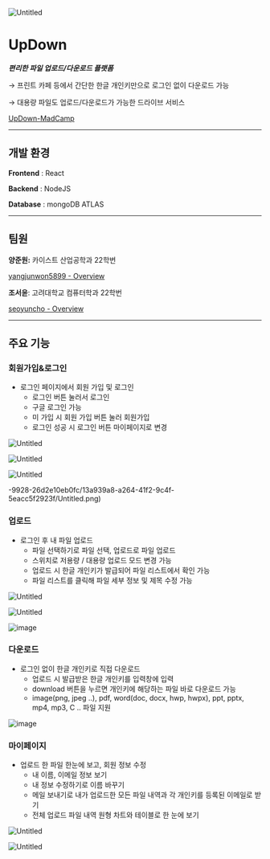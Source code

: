 
![Untitled](https://github.com/UpDown-MadCamp/Frontend/assets/103191590/6d7107e1-ac34-49fc-8187-bd3e8a43f935)

# UpDown

***편리한 파일 업로드/다운로드 플랫폼***

→ 프린트 카페 등에서 간단한 한글 개인키만으로 로그인 없이 다운로드 가능

→ 대용량 파일도 업로드/다운로드가 가능한 드라이브 서비스

[UpDown-MadCamp](https://github.com/UpDown-MadCamp)

---

## 개발 환경

**Frontend** : React

**Backend** : NodeJS

**Database** : mongoDB ATLAS

---

## 팀원

**양준원:** 카이스트 산업공학과 22학번

[yangjunwon5899 - Overview](https://github.com/yangjunwon5899)

**조서윤**: 고려대학교 컴퓨터학과 22학번

[seoyuncho - Overview](https://github.com/seoyuncho)

---

## 주요 기능

### 회원가입&로그인

- 로그인 페이지에서 회원 가입 및 로그인
    - 로그인 버튼 눌러서 로그인
    - 구글 로그인 가능
    - 미 가입 시 회원 가입 버튼 눌러 회원가입
    - 로그인 성공 시 로그인 버튼 마이페이지로 변경

![Untitled](https://github.com/UpDown-MadCamp/Frontend/assets/103191590/d8b918b3-5155-4bf5-ba2a-54e7c1474681)

![Untitled](https://github.com/UpDown-MadCamp/Frontend/assets/103191590/8e63ba20-8f5d-47b9-9b87-7046ef724cd1)

![Untitled](https://github.com/UpDown-MadCamp/Frontend/assets/103191590/c96d14e2-e357-4e04-917b-fd27b89fe916)

-9928-26d2e10eb0fc/13a939a8-a264-41f2-9c4f-5eacc5f2923f/Untitled.png)

### 업로드

- 로그인 후 내 파일 업로드
    - 파일 선택하기로 파일 선택, 업로드로 파일 업로드
    - 스위치로 저용량 / 대용량 업로드 모드 변경 가능
    - 업로드 시 한글 개인키가 발급되어 파일 리스트에서 확인 가능
    - 파일 리스트를 클릭해 파일 세부 정보 및 제목 수정 가능
  
![Untitled](https://github.com/UpDown-MadCamp/Frontend/assets/103191590/3c253bbc-ec0f-4f8f-b335-3d75bacd08c7)

![Untitled](https://github.com/UpDown-MadCamp/Frontend/assets/103191590/1df6cdc3-5d04-42bd-9a70-f070f9523cef)

![image](https://github.com/UpDown-MadCamp/Frontend/assets/103191590/6389e45c-816b-4b05-81d1-a99455797edb)

### 다운로드

- 로그인 없이 한글 개인키로 직접 다운로드
    - 업로드 시 발급받은 한글 개인키를 입력창에 입력
    - download 버튼을 누르면 개인키에 해당하는 파일 바로 다운로드 가능
    - image(png, jpeg ..), pdf, word(doc, docx, hwp, hwpx), ppt, pptx, mp4, mp3, C ..  파일 지원

![image](https://github.com/UpDown-MadCamp/Frontend/assets/103191590/0c340968-035a-4b38-8613-8f3b1bb25b4f)

### 마이페이지

- 업로드 한 파일 한눈에 보고, 회원 정보 수정
    - 내 이름, 이메일 정보 보기
    - 내 정보 수정하기로 이름 바꾸기
    - 메일 보내기로 내가 업로드한 모든 파일 내역과 각 개인키를 등록된 이메일로 받기
    - 전체 업로드 파일 내역 원형 차트와 테이블로 한 눈에 보기

![Untitled](https://github.com/UpDown-MadCamp/Frontend/assets/103191590/7f816d29-d944-4e02-8a02-7c9723a189e1)

![Untitled](https://github.com/UpDown-MadCamp/Frontend/assets/103191590/60ff8d3a-95a7-4a51-9702-e5215cfe410f)

